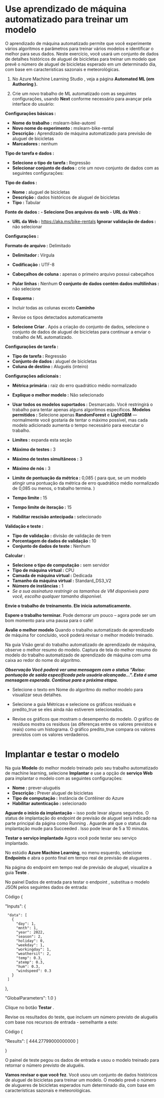 # Use aprendizado de máquina automatizado para treinar um modelo
O aprendizado de máquina automatizado permite que você experimente vários algoritmos e parâmetros para treinar vários modelos e identificar o melhor para seus dados. Neste exercício, você usará um conjunto de dados de detalhes históricos de aluguel de bicicletas para treinar um modelo que prevê o número de aluguel de bicicletas esperado em um determinado dia, com base em características sazonais e meteorológicas.

1. No Azure Machine Learning Studio , veja a página **Automated ML (em Authoring ).**

2. Crie um novo trabalho de ML automatizado com as seguintes configurações, usando **Next** conforme necessário para avançar pela interface do usuário:

**Configurações básicas :**

- **Nome do trabalho :** mslearn-bike-automl
- **Novo nome do experimento :** mslearn-bike-rental
- **Descrição :** Aprendizado de máquina automatizado para previsão de aluguel de bicicletas
- **Marcadores :** nenhum

**Tipo de tarefa e dados :**

- **Selecione o tipo de tarefa :** Regressão
- **Selecionar conjunto de dados :** crie um novo conjunto de dados com as seguintes configurações:

**Tipo de dados :**
- **Nome :** aluguel de bicicletas
- **Descrição :** dados históricos de aluguel de bicicletas
- **Tipo :** Tabular

**Fonte de dados :**
**- Selecione Dos arquivos da web**
**- URL da Web :**
- **URL da Web :** https://aka.ms/bike-rentals
**Ignorar validação de dados :** não selecionar

**Configurações :**

**Formato de arquivo :** Delimitado
- **Delimitador :** Vírgula
- **Codificação :** UTF-8
- **Cabeçalhos de coluna :** apenas o primeiro arquivo possui cabeçalhos
- **Pular linhas :** Nenhum
**O conjunto de dados contém dados multilinhas :** não selecione

- **Esquema :**
- Incluir todas as colunas exceto **Caminho**
- Revise os tipos detectados automaticamente
- **Selecione Criar** . Após a criação do conjunto de dados, selecione o conjunto de dados de aluguel de bicicletas para continuar a enviar o trabalho de ML automatizado.

**Configurações de tarefa :**

- **Tipo de tarefa :** Regressão
- **Conjunto de dados :** aluguel de bicicletas
- **Coluna de destino :** Aluguéis (inteiro)

**Configurações adicionais :**
- **Métrica primária :** raiz do erro quadrático médio normalizado
- **Explique o melhor modelo :** Não selecionado
- **Usar todos os modelos suportados :** Desmarcado. Você restringirá o trabalho para tentar apenas alguns algoritmos específicos.
**Modelos permitidos :** Selecione apenas **RandomForest** e **LightGBM** — normalmente você gostaria de tentar o máximo possível, mas cada modelo adicionado aumenta o tempo necessário para executar o trabalho.

- **Limites :** expanda esta seção
- **Máximo de testes :** 3
- **Máximo de testes simultâneos :** 3
- **Máximo de nós :** 3
- **Limite de pontuação da métrica :** 0,085 ( para que, se um modelo atingir uma pontuação da métrica de erro quadrático médio normalizado de 0,085 ou menos, o trabalho termina. )
- **Tempo limite :** 15
- **Tempo limite de iteração :** 15
- **Habilitar rescisão antecipada :** selecionado

**Validação e teste :**
- **Tipo de validação :** divisão de validação de trem
- **Porcentagem de dados de validação :** 10
- **Conjunto de dados de teste :** Nenhum

**Calcular :**
- **Selecione o tipo de computação :** sem servidor
- **Tipo de máquina virtual :** CPU
- **Camada de máquina virtual :** Dedicada
- **Tamanho da máquina virtual :** Standard_DS3_V2
- **Número de instâncias :** 1
- *Se a sua assinatura restringir os tamanhos de VM disponíveis para você, escolha qualquer tamanho disponível.*

**Envie o trabalho de treinamento. Ele inicia automaticamente.**

**Espere o trabalho terminar.** Pode demorar um pouco – agora pode ser um bom momento para uma pausa para o café!

**Avalie o melhor modelo**
Quando o trabalho automatizado de aprendizado de máquina for concluído, você poderá revisar o melhor modelo treinado.

Na guia Visão geral do trabalho automatizado de aprendizado de máquina, observe o melhor resumo do modelo. Captura de tela do melhor resumo do modelo do trabalho automatizado de aprendizado de máquina com uma caixa ao redor do nome do algoritmo.

***Observação Você poderá ver uma mensagem com o status “Aviso: pontuação de saída especificada pelo usuário alcançada…”. Esta é uma mensagem esperada. Continue para a próxima etapa.***

- Selecione o texto em Nome do algoritmo do melhor modelo para visualizar seus detalhes.

- Selecione a guia Métricas e selecione os gráficos residuais e predito_true se eles ainda não estiverem selecionados.

- Revise os gráficos que mostram o desempenho do modelo. O gráfico de resíduos mostra os resíduos (as diferenças entre os valores previstos e reais) como um histograma. O gráfico predito_true compara os valores previstos com os valores verdadeiros.

# Implantar e testar o modelo
Na guia **Modelo** do melhor modelo treinado pelo seu trabalho automatizado de machine learning, selecione **Implantar** e use a opção de **serviço Web** para implantar o modelo com as seguintes configurações:

- **Nome :** prever-aluguéis
- **Descrição :** Prever aluguel de bicicletas
- **Tipo de computação :** Instância de Contêiner do Azure
- **Habilitar autenticação :** selecionado

**Aguarde o início da implantação** – isso pode levar alguns segundos. O status de implantação do endpoint de previsão de aluguel será indicado na parte principal da página como Running .
Aguarde até que o status da implantação mude para Succeeded . Isso pode levar de 5 a 10 minutos.

**Testar o serviço implantado**
Agora você pode testar seu serviço implantado.

No estúdio **Azure Machine Learning**, no menu esquerdo, selecione **Endpoints** e abra o ponto final em tempo real de previsão de alugueres .

Na página do endpoint em tempo real de previsão de aluguel, visualize a guia **Teste** .

No painel Dados de entrada para testar o endpoint , substitua o modelo JSON pelos seguintes dados de entrada:

Código
 {

   "Inputs": { 

     "data": [
       {
         "day": 1,
         "mnth": 1,   
         "year": 2022,
         "season": 2,
         "holiday": 0,
         "weekday": 1,
         "workingday": 1,
         "weathersit": 2, 
         "temp": 0.3, 
         "atemp": 0.3,
         "hum": 0.3,
         "windspeed": 0.3 
       }
     ]    
   },   
   
   "GlobalParameters": 1.0
 }

Clique no botão **Testar** .

Revise os resultados do teste, que incluem um número previsto de aluguéis com base nos recursos de entrada - semelhante a este:

Código
 {

   "Results": [
     444.27799000000000
     ]
     
 }

O painel de teste pegou os dados de entrada e usou o modelo treinado para retornar o número previsto de aluguéis.

**Vamos revisar o que você fez**. Você usou um conjunto de dados históricos de aluguel de bicicletas para treinar um modelo. O modelo prevê o número de alugueres de bicicletas esperados num determinado dia, com base em características sazonais e meteorológicas.
